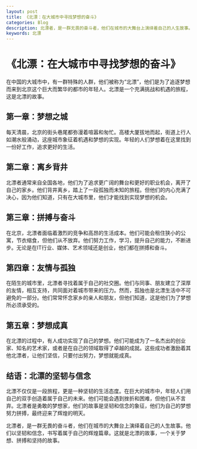 ```yaml
---
layout: post
title: 《北漂：在大城市中寻找梦想的奋斗》
categories: Blog
description: 北漂者，是一群无畏的奋斗者，他们在城市的大舞台上演绎着自己的人生故事。
keywords: 北漂
---
```


# 《北漂：在大城市中寻找梦想的奋斗》

在中国的大城市中，有一群特殊的人群，他们被称为“北漂”，他们是为了追逐梦想而来到北京这个巨大而繁华的都市的年轻人。北漂是一个充满挑战和机遇的旅程，这是北漂的故事。

## 第一章：梦想之城

每天清晨，北京的街头巷尾都弥漫着喧嚣和匆忙。高楼大厦拔地而起，街道上行人如潮水般涌动，这座城市象征着机遇和梦想的实现。年轻的人们梦想着在这里找到一份好工作，追求更好的生活。

## 第二章：离乡背井

北漂者通常来自全国各地，他们为了追求更广阔的舞台和更好的职业机会，离开了自己的家乡。他们背井离乡，踏上了一段孤独而未知的旅程。但他们的内心充满了决心，因为他们知道，只有在大城市里，他们才能找到实现梦想的机会。

## 第三章：拼搏与奋斗

在北京，北漂者面临着激烈的竞争和高昂的生活成本。他们可能会租住狭小的公寓，节衣缩食，但他们从不放弃。他们努力工作，学习，提升自己的能力，不断进步。无论是在IT行业、媒体、艺术领域还是创业，他们都在拼搏和奋斗。

## 第四章：友情与孤独

在陌生的城市里，北漂者寻找着属于自己的社交圈。他们与同事、朋友建立了深厚的友情，相互支持，共同面对着城市带来的压力。然而，孤独也是北漂生活中不可避免的一部分。他们常常怀念家乡的亲人和朋友，但他们知道，这是他们为了梦想所必须承受的。

## 第五章：梦想成真

在北漂的过程中，有人成功实现了自己的梦想。他们可能成为了一名杰出的创业家、知名的艺术家，或者是在自己的领域取得了卓越的成就。这些成功者激励着其他北漂者，让他们坚信，只要付出努力，梦想就能成真。

## 结语：北漂的坚韧与信念

北漂不仅仅是一段旅程，更是一种坚韧的生活态度。在巨大的城市中，年轻人们用自己的双手创造着属于自己的未来。他们可能会遇到挫折和困难，但他们从不言弃。北漂者是勇敢的梦想家，他们的故事是坚韧和信念的象征，他们为自己的梦想努力拼搏，最终迎来了辉煌的明天。

北漂者，是一群无畏的奋斗者，他们在城市的大舞台上演绎着自己的人生故事。他们以坚韧和信念，书写着属于自己的辉煌篇章。这就是北漂的故事，一个关于梦想、拼搏和坚持的故事。
